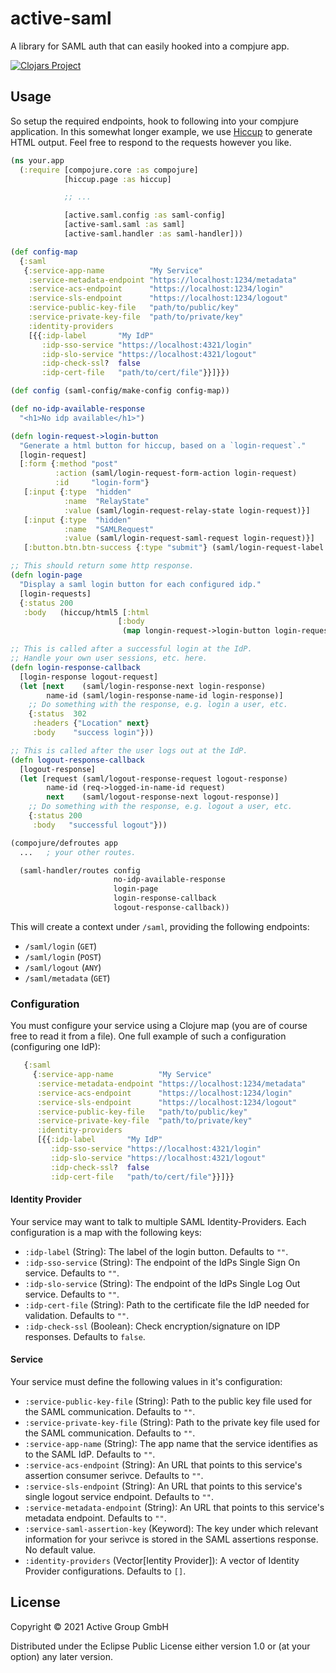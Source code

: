 # active-saml

A library for SAML auth that can easily hooked into a compjure app.

[![Clojars Project](https://img.shields.io/clojars/v/de.active-group/active-saml.svg)](https://clojars.org/de.active-group/active-saml)

## Usage
So setup the required endpoints, hook to following into your compjure
application. In this somewhat longer example, we use
[Hiccup](https://github.com/weavejester/hiccup) to generate HTML output. Feel
free to respond to the requests however you like.

```clojure
(ns your.app
  (:require [compojure.core :as compojure]
            [hiccup.page :as hiccup]

            ;; ...

            [active.saml.config :as saml-config]
            [active-saml.saml :as saml]
            [active-saml.handler :as saml-handler]))

(def config-map
  {:saml
   {:service-app-name          "My Service"
    :service-metadata-endpoint "https://localhost:1234/metadata"
    :service-acs-endpoint      "https://localhost:1234/login"
    :service-sls-endpoint      "https://localhost:1234/logout"
    :service-public-key-file   "path/to/public/key"
    :service-private-key-file  "path/to/private/key"
    :identity-providers
    [{{:idp-label       "My IdP"
       :idp-sso-service "https://localhost:4321/login"
       :idp-slo-service "https://localhost:4321/logout"
       :idp-check-ssl?  false
       :idp-cert-file   "path/to/cert/file"}}]}})

(def config (saml-config/make-config config-map))

(def no-idp-available-response
  "<h1>No idp available</h1>")

(defn login-request->login-button
  "Generate a html button for hiccup, based on a `login-request`."
  [login-request]
  [:form {:method "post"
          :action (saml/login-request-form-action login-request)
          :id     "login-form"}
   [:input {:type  "hidden"
            :name  "RelayState"
            :value (saml/login-request-relay-state login-request)}]
   [:input {:type  "hidden"
            :name  "SAMLRequest"
            :value (saml/login-request-saml-request login-request)}]
   [:button.btn.btn-success {:type "submit"} (saml/login-request-label login-request)]])

;; This should return some http response.
(defn login-page
  "Display a saml login button for each configured idp."
  [login-requests]
  {:status 200
   :body   (hiccup/html5 [:html
                        [:body
                         (map longin-request->login-button login-requests)]])})

;; This is called after a successful login at the IdP.
;; Handle your own user sessions, etc. here.
(defn login-response-callback
  [login-response logout-request]
  (let [next    (saml/login-response-next login-response)
        name-id (saml/login-response-name-id login-response)]
    ;; Do something with the response, e.g. login a user, etc.
    {:status  302
     :headers {"Location" next}
     :body    "success login"}))

;; This is called after the user logs out at the IdP.
(defn logout-response-callback
  [logout-response]
  (let [request (saml/logout-response-request logout-response)
        name-id (req->logged-in-name-id request)
        next    (saml/logout-response-next logout-response)]
    ;; Do something with the response, e.g. logout a user, etc.
    {:status 200
     :body   "successful logout"}))

(compojure/defroutes app
  ...   ; your other routes.

  (saml-handler/routes config
                       no-idp-available-response
                       login-page
                       login-response-callback
                       logout-response-callback))
```




This will create a context under `/saml`, providing the following
endpoints:

- `/saml/login` (`GET`)
- `/saml/login` (`POST`)
- `/saml/logout` (`ANY`)
- `/saml/metadata` (`GET`)
 

### Configuration
You must configure your service using a Clojure map (you are of course free
to read it from a file).
One full example of such a configuration (configuring one IdP):

```clojure
   {:saml
     {:service-app-name          "My Service"
      :service-metadata-endpoint "https://localhost:1234/metadata"
      :service-acs-endpoint      "https://localhost:1234/login"
      :service-sls-endpoint      "https://localhost:1234/logout"
      :service-public-key-file   "path/to/public/key"
      :service-private-key-file  "path/to/private/key"
      :identity-providers
      [{{:idp-label       "My IdP"
         :idp-sso-service "https://localhost:4321/login"
         :idp-slo-service "https://localhost:4321/logout"
         :idp-check-ssl?  false
         :idp-cert-file   "path/to/cert/file"}}]}}
```

#### Identity Provider
Your service may want to talk to multiple SAML Identity-Providers.
Each configuration is a map with the following keys:

- `:idp-label` (String): The label of the login button. Defaults to `""`.
- `:idp-sso-service` (String): The endpoint of the IdPs Single Sign On service.
  Defaults to `""`.
- `:idp-slo-service` (String): The endpoint of the IdPs Single Log Out service.
  Defaults to `""`.
- `:idp-cert-file` (String): Path to the certificate file the IdP needed for
    validation. Defaults to `""`.
- `:idp-check-ssl` (Boolean): Check encryption/signature on IDP responses.
  Defaults to `false`.

#### Service
Your service must define the following values in it's configuration:
- `:service-public-key-file` (String): Path to the public key file used for the
  SAML communication. Defaults to `""`.
- `:service-private-key-file` (String): Path to the private key file used for
  the SAML communication. Defaults to `""`.
- `:service-app-name` (String): The app name that the service identifies as to
    the SAML IdP. Defaults to `""`.
- `:service-acs-endpoint` (String): An URL that points to this service's
    assertion consumer serivce. Defaults to `""`.
- `:service-sls-endpoint` (String): An URL that points to this service's single
    logout service endpoint. Defaults to `""`.
- `:service-metadata-endpoint` (String): An URL that points to this service's
    metadata endpoint. Defaults to `""`.
- `:service-saml-assertion-key` (Keyword): The key under which relevant
  information for your serivce is stored in the SAML assertions response.
  No default value.
- `:identity-providers` (Vector[Ientity Provider]): A vector of Identity
  Provider configurations. Defaults to `[]`.
  
## License

Copyright © 2021 Active Group GmbH

Distributed under the Eclipse Public License either version 1.0 or (at
your option) any later version.
